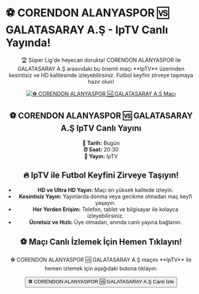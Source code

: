 <h1>⚽️ CORENDON ALANYASPOR 🆚 GALATASARAY A.Ş - IpTV Canlı Yayında!</h1>

<center>
  <div class="content">
    <section id="alanyaspor-galatasaray">
      <p>🏆 Süper Lig'de heyecan dorukta! CORENDON ALANYASPOR ile GALATASARAY A.Ş arasındaki bu önemli maçı **IpTV** üzerinden kesintisiz ve HD kalitesinde izleyebilirsiniz. Futbol keyfini zirveye taşımaya hazır olun!</p>
      <a href="https://bosssports9.com" title="⚽️ CORENDON ALANYASPOR 🆚 GALATASARAY A.Ş Canlı İzle" target="_blank">
        <img src="https://i.ibb.co/5K7Ks6w/zzzz3.gif" alt="⚽️ CORENDON ALANYASPOR 🆚 GALATASARAY A.Ş Maçı">
      </a>
      <p>
        <h2>⚽️ CORENDON ALANYASPOR 🆚 GALATASARAY A.Ş IpTV Canlı Yayını</h2>
        <strong>📅 Tarih:</strong> Bugün<br>
        <strong>⏰ Saat:</strong> 20:30<br>
        <strong>📡 Yayın:</strong> IpTV
      </p>
    </section>
    <section id="neden-iptv">
      <h2>🔥 IpTV ile Futbol Keyfini Zirveye Taşıyın!</h2>
      <ul>
        <li><strong>HD ve Ultra HD Yayın:</strong> Maçı en yüksek kalitede izleyin.</li>
        <li><strong>Kesintisiz Yayın:</strong> Yayınlarda donma veya gecikme olmadan maç keyfi yaşayın.</li>
        <li><strong>Her Yerden Erişim:</strong> Telefon, tablet ve bilgisayar ile kolayca izleyebilirsiniz.</li>
        <li><strong>Ücretsiz ve Hızlı:</strong> Üye olmadan, anında canlı yayına bağlanın.</li>
      </ul>
    </section>
    <section id="canli-mac-linki">
      <h2>⚽️ Maçı Canlı İzlemek İçin Hemen Tıklayın!</h2>
      <p>⚽️ CORENDON ALANYASPOR 🆚 GALATASARAY A.Ş maçını **IpTV** ile hemen izlemek için aşağıdaki butona tıklayın:</p>
      <a href="https://bosssports9.com" target="_blank">
        <button>⚽️ CORENDON ALANYASPOR 🆚 GALATASARAY A.Ş Canlı İzle</button>
      </a>
    </section>
  </div>
</center>
